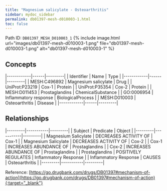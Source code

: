 ```yaml
---
title: "Magnesium salicylate - Osteoarthritis"
sidebar: mydoc_sidebar
permalink: db01397-mesh-d010003-1.html
toc: false 
---
```



Path ID: `DB01397_MESH_D010003_1`
{% include image.html url="images/db01397-mesh-d010003-1.png" file="db01397-mesh-d010003-1.png" alt="db01397-mesh-d010003-1" %}

## Concepts

|------------|------|---------|
| Identifier | Name | Type    |
|------------|------|---------|
| MESH:C496892 | Magnesium salicylate | Drug |
| UniProt:P23219 | Cox-1 | Protein |
| UniProt:P35354 | Cox-2 | Protein |
| MESH:D011453 | Prostaglandins | ChemicalSubstance |
| GO:0006954 | Inflammatory response | BiologicalProcess |
| MESH:D010003 | Osteoarthritis | Disease |
|------------|------|---------|

## Relationships

|---------|-----------|---------|
| Subject | Predicate | Object  |
|---------|-----------|---------|
| Magnesium Salicylate | DECREASES ACTIVITY OF | Cox-1 |
| Magnesium Salicylate | DECREASES ACTIVITY OF | Cox-2 |
| Cox-1 | INCREASES ABUNDANCE OF | Prostaglandins |
| Cox-2 | INCREASES ABUNDANCE OF | Prostaglandins |
| Prostaglandins | POSITIVELY REGULATES | Inflammatory Response |
| Inflammatory Response | CAUSES | Osteoarthritis |
|---------|-----------|---------|

Reference: [https://go.drugbank.com/drugs/DB01397#mechanism-of-action](https://go.drugbank.com/drugs/DB01397#mechanism-of-action){:target="_blank"}
